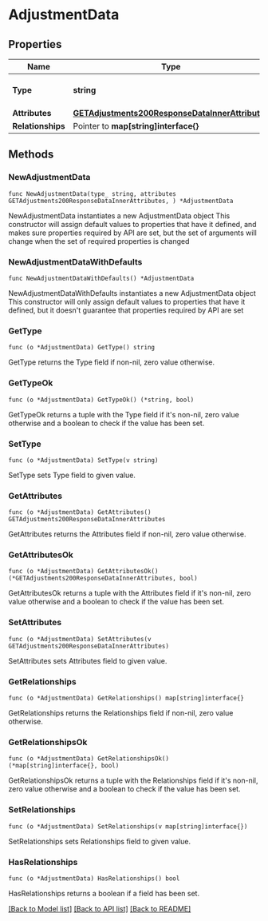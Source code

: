 # AdjustmentData

## Properties

Name | Type | Description | Notes
------------ | ------------- | ------------- | -------------
**Type** | **string** | The resource&#39;s type | 
**Attributes** | [**GETAdjustments200ResponseDataInnerAttributes**](GETAdjustments200ResponseDataInnerAttributes.md) |  | 
**Relationships** | Pointer to **map[string]interface{}** |  | [optional] 

## Methods

### NewAdjustmentData

`func NewAdjustmentData(type_ string, attributes GETAdjustments200ResponseDataInnerAttributes, ) *AdjustmentData`

NewAdjustmentData instantiates a new AdjustmentData object
This constructor will assign default values to properties that have it defined,
and makes sure properties required by API are set, but the set of arguments
will change when the set of required properties is changed

### NewAdjustmentDataWithDefaults

`func NewAdjustmentDataWithDefaults() *AdjustmentData`

NewAdjustmentDataWithDefaults instantiates a new AdjustmentData object
This constructor will only assign default values to properties that have it defined,
but it doesn't guarantee that properties required by API are set

### GetType

`func (o *AdjustmentData) GetType() string`

GetType returns the Type field if non-nil, zero value otherwise.

### GetTypeOk

`func (o *AdjustmentData) GetTypeOk() (*string, bool)`

GetTypeOk returns a tuple with the Type field if it's non-nil, zero value otherwise
and a boolean to check if the value has been set.

### SetType

`func (o *AdjustmentData) SetType(v string)`

SetType sets Type field to given value.


### GetAttributes

`func (o *AdjustmentData) GetAttributes() GETAdjustments200ResponseDataInnerAttributes`

GetAttributes returns the Attributes field if non-nil, zero value otherwise.

### GetAttributesOk

`func (o *AdjustmentData) GetAttributesOk() (*GETAdjustments200ResponseDataInnerAttributes, bool)`

GetAttributesOk returns a tuple with the Attributes field if it's non-nil, zero value otherwise
and a boolean to check if the value has been set.

### SetAttributes

`func (o *AdjustmentData) SetAttributes(v GETAdjustments200ResponseDataInnerAttributes)`

SetAttributes sets Attributes field to given value.


### GetRelationships

`func (o *AdjustmentData) GetRelationships() map[string]interface{}`

GetRelationships returns the Relationships field if non-nil, zero value otherwise.

### GetRelationshipsOk

`func (o *AdjustmentData) GetRelationshipsOk() (*map[string]interface{}, bool)`

GetRelationshipsOk returns a tuple with the Relationships field if it's non-nil, zero value otherwise
and a boolean to check if the value has been set.

### SetRelationships

`func (o *AdjustmentData) SetRelationships(v map[string]interface{})`

SetRelationships sets Relationships field to given value.

### HasRelationships

`func (o *AdjustmentData) HasRelationships() bool`

HasRelationships returns a boolean if a field has been set.


[[Back to Model list]](../README.md#documentation-for-models) [[Back to API list]](../README.md#documentation-for-api-endpoints) [[Back to README]](../README.md)


